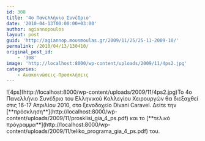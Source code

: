 ```yaml
---
id: 308
title: '4o Πανελλήνιο Συνέδριο'
date: '2010-04-13T00:00:00+03:00'
author: agiannopoulos
layout: post
guid: 'http://agiannop.mousmoulas.gr/2009/11/25/25-11-2009-10/'
permalink: /2010/04/13/130410/
original_post_id:
    - '308'
image: 'http://localhost:8000/wp-content/uploads/2009/11/4ps2.jpg'
categories:
    - Ανακοινώσεις-Προσκλήσεις
---
```


<div>![4ps](http://localhost:8000/wp-content/uploads/2009/11/4ps2.jpg)Το 4ο Πανελλήνιο Συνέδριο του Ελληνικού Κολλεγίου Χειρουργών θα διεξαχθεί στις 16-17 Απριλίου 2010, στο ξενοδοχείο Divani Caravel. Δείτε την [**πρόσκληση**](http://localhost:8000/wp-content/uploads/2009/11/prosklisi_gia_4_ps.pdf) και το [**τελικό πρόγραμμα**](http://localhost:8000/wp-content/uploads/2009/11/teliko_programa_gia_4_ps.pdf) του.</div>